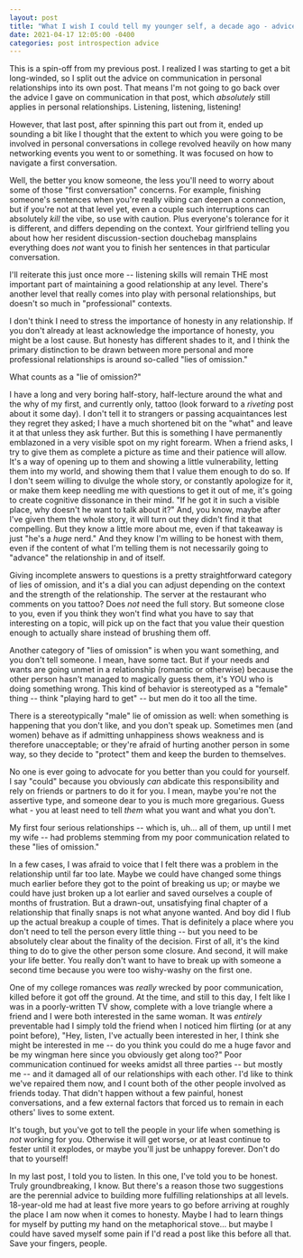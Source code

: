 ```yaml
---
layout: post
title: "What I wish I could tell my younger self, a decade ago - advice for personal relationships"
date: 2021-04-17 12:05:00 -0400
categories: post introspection advice
---
```


This is a spin-off from my previous post. I realized I was starting to get a bit long-winded, so I split out the advice on communication in personal relationships into its own post. That means I'm not going to go back over the advice I gave on communication in that post, which _absolutely_ still applies in personal relationships. Listening, listening, listening!

However, that last post, after spinning this part out from it, ended up sounding a bit like I thought that the extent to which you were going to be involved in personal conversations in college revolved heavily on how many networking events you went to or something. It was focused on how to navigate a first conversation.

Well, the better you know someone, the less you'll need to worry about some of those "first conversation" concerns. For example, finishing someone's sentences when you're really vibing can deepen a connection, but if you're not at that level yet, even a couple such interruptions can absolutely _kill_ the vibe, so use with caution. Plus everyone's tolerance for it is different, and differs depending on the context. Your girlfriend telling you about how her resident discussion-section douchebag mansplains everything does _not_ want you to finish her sentences in that particular conversation.

I'll reiterate this just once more -- listening skills will remain THE most important part of maintaining a good relationship at any level. There's another level that really comes into play with personal relationships, but doesn't so much in "professional" contexts.

I don't think I need to stress the importance of honesty in any relationship. If you don't already at least acknowledge the importance of honesty, you might be a lost cause. But honesty has different shades to it, and I think the primary distinction to be drawn between more personal and more professional relationships is around so-called "lies of omission."

What counts as a "lie of omission?"

I have a long and very boring half-story, half-lecture around the what and the why of my first, and currently only, tattoo (look forward to a _riveting_ post about it some day). I don't tell it to strangers or passing acquaintances lest they regret they asked; I have a much shortened bit on the "what" and leave it at that unless they ask further. But this is something I have permanently emblazoned in a very visible spot on my right forearm. When a friend asks, I try to give them as complete a picture as time and their patience will allow. It's a way of opening up to them and showing a little vulnerability, letting them into my world, and showing them that I value them enough to do so. If I don't seem willing to divulge the whole story, or constantly apologize for it, or make them keep needling me with questions to get it out of me, it's going to create cognitive dissonance in their mind. "If he got it in such a visible place, why doesn't he want to talk about it?" And, you know, maybe after I've given them the whole story, it will turn out they didn't find it that compelling. But they know a little more about me, even if that takeaway is just "he's a _huge_ nerd." And they know I'm willing to be honest with them, even if the content of what I'm telling them is not necessarily going to "advance" the relationship in and of itself.

Giving incomplete answers to questions is a pretty straightforward category of lies of omission, and it's a dial you can adjust depending on the context and the strength of the relationship. The server at the restaurant who comments on you tattoo? Does _not_ need the full story. But someone close to you, even if you think they won't find what you have to say that interesting on a topic, will pick up on the fact that you value their question enough to actually share instead of brushing them off.

Another category of "lies of omission" is when you want something, and you don't tell someone. I mean, have some tact. But if your needs and wants are going unmet in a relationship (romantic or otherwise) because the other person hasn't managed to magically guess them, it's YOU who is doing something wrong. This kind of behavior is stereotyped as a "female" thing -- think "playing hard to get" -- but men do it too all the time.

There is a stereotypically "male" lie of omission as well: when something is happening that you don't like, and you don't speak up. Sometimes men (and women) behave as if admitting unhappiness shows weakness and is therefore unacceptable; or they're afraid of hurting another person in some way, so they decide to "protect" them and keep the burden to themselves.

No one is ever going to advocate for you better than you could for yourself. I say "could" because you obviously _can_ abdicate this responsibility and rely on friends or partners to do it for you. I mean, maybe you're not the assertive type, and someone dear to you is much more gregarious. Guess what - you at least need to tell _them_ what you want and what you don't.

My first four serious relationships -- which is, uh... all of them, up until I met my wife -- had problems stemming from my poor communication related to these "lies of omission."

In a few cases, I was afraid to voice that I felt there was a problem in the relationship until far too late. Maybe we could have changed some things much earlier before they got to the point of breaking us up; or maybe we could have just broken up a lot earlier and saved ourselves a couple of months of frustration. But a drawn-out, unsatisfying final chapter of a relationship that finally snaps is not what anyone wanted. And boy did I flub up the actual breakup a couple of times. That is definitely a place where you don't need to tell the person every little thing -- but you need to be absolutely clear about the finality of the decision. First of all, it's the kind thing to do to give the other person some closure. And second, it will make your life better. You really don't want to have to break up with someone a second time because you were too wishy-washy on the first one.

One of my college romances was _really_ wrecked by poor communication, killed before it got off the ground. At the time, and still to this day, I felt like I was in a poorly-written TV show, complete with a love triangle where a friend and I were both interested in the same woman. It was _entirely_ preventable had I simply told the friend when I noticed him flirting (or at any point before), "Hey, listen, I've actually been interested in her, I think she might be interested in me -- do you think you could do me a huge favor and be my wingman here since you obviously get along too?" Poor communication continued for weeks amidst all three parties -- but mostly me -- and it damaged all of our relationships with each other. I'd like to think we've repaired them now, and I count both of the other people involved as friends today. That didn't happen without a few painful, honest conversations, and a few external factors that forced us to remain in each others' lives to some extent. 

It's tough, but you've got to tell the people in your life when something is _not_ working for you. Otherwise it will get worse, or at least continue to fester until it explodes, or maybe you'll just be unhappy forever. Don't do that to yourself!

In my last post, I told you to listen. In this one, I've told you to be honest. Truly groundbreaking, I know. But there's a reason those two suggestions are the perennial advice to building more fulfilling relationships at all levels. 18-year-old me had at least five more years to go before arriving at roughly the place I am now when it comes to honesty. Maybe I had to learn things for myself by putting my hand on the metaphorical stove... but maybe I could have saved myself some pain if I'd read a post like this before all that. Save your fingers, people.
